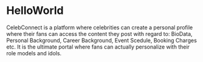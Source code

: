 # HelloWorld
CelebConnect is a platform where celebrities can create a personal profile where their fans can access the content they post with regard to: BioData, Personal Background, Career Background, Event Scedule, Booking Charges etc. It is the ultimate portal where fans can actually personalize with their role models and idols.
